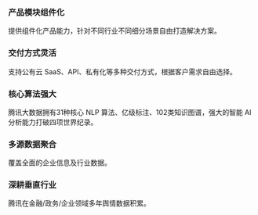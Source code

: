 ### 产品模块组件化
提供组件化产品能力，针对不同行业不同细分场景自由打造解决方案。

### 交付方式灵活
支持公有云 SaaS、API、私有化等多种交付方式，根据客户需求自由选择。

### 核心算法强大
腾讯大数据拥有31种核心 NLP 算法、亿级标注、102类知识图谱，强大的智能 AI 分析能力打破四项世界纪录。

### 多源数据聚合
覆盖全面的企业信息及行业数据。

### 深耕垂直行业
腾讯在金融/政务/企业领域多年舆情数据积累。
